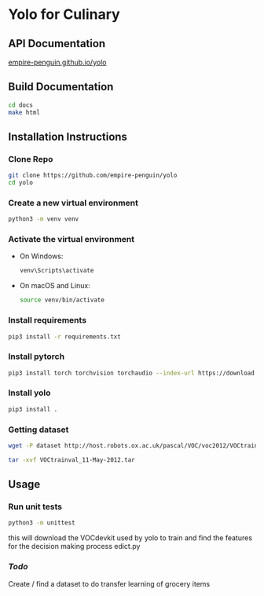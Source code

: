 # Yolo for Culinary

## API Documentation

[empire-penguin.github.io/yolo](https://empire-penguin.github.io/yolo/)

## Build Documentation

```bash
cd docs
make html
```

## Installation Instructions

### Clone Repo

```bash
git clone https://github.com/empire-penguin/yolo
cd yolo
```

### Create a new virtual environment

```bash
python3 -m venv venv
```

### Activate the virtual environment

* On Windows:

    ```bash
    venv\Scripts\activate
    ```

* On macOS and Linux:

    ```bash
    source venv/bin/activate
    ```

### Install requirements

```bash
pip3 install -r requirements.txt
```

### Install pytorch

```bash
pip3 install torch torchvision torchaudio --index-url https://download.pytorch.org/whl/cpu
```

### Install yolo

```bash
pip3 install .
```

### Getting dataset

```bash
wget -P dataset http://host.robots.ox.ac.uk/pascal/VOC/voc2012/VOCtrainval_11-May-2012.tar 

tar -xvf VOCtrainval_11-May-2012.tar
```

## Usage

### Run unit tests

```bash
python3 -m unittest
```

this will download the VOCdevkit used by yolo to train and find the features for the decision making process
edict.py

### *Todo*

Create / find a dataset to do transfer learning of grocery items
